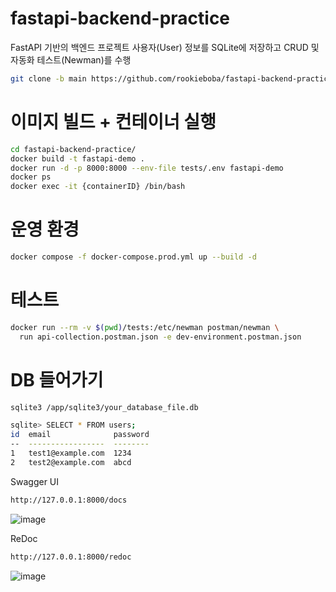 # fastapi-backend-practice
FastAPI 기반의 백엔드 프로젝트
사용자(User) 정보를 SQLite에 저장하고 
CRUD 및 자동화 테스트(Newman)를 수행

```bash
git clone -b main https://github.com/rookieboba/fastapi-backend-practice/
```

# 이미지 빌드 + 컨테이너 실행
```bash
cd fastapi-backend-practice/
docker build -t fastapi-demo .
docker run -d -p 8000:8000 --env-file tests/.env fastapi-demo
docker ps
docker exec -it {containerID} /bin/bash
```

# 운영 환경
```bash
docker compose -f docker-compose.prod.yml up --build -d
```


# 테스트
```bash
docker run --rm -v $(pwd)/tests:/etc/newman postman/newman \
  run api-collection.postman.json -e dev-environment.postman.json
```

# DB 들어가기
```bash
sqlite3 /app/sqlite3/your_database_file.db

sqlite> SELECT * FROM users;
id  email              password
--  -----------------  --------
1   test1@example.com  1234    
2   test2@example.com  abcd    
```

Swagger UI

```bash
http://127.0.0.1:8000/docs
```

![image](https://github.com/user-attachments/assets/310be3a7-d31b-4f5b-b035-0e4fff50a16f)



ReDoc

```bash
http://127.0.0.1:8000/redoc
```

![image](https://github.com/user-attachments/assets/ea6ed652-64a7-425c-ba4f-9a4eadc6409a)
